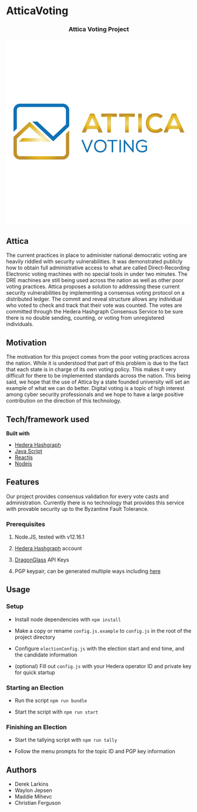 # AtticaVoting
<!-- PROJECT LOGO -->  
<p align="center">
    <h3 align="center">Attica Voting Project</h3>
    <p align="center">
    <img src="/Server/public/images/atticaLogo.jpg" alt="Attica Logo">
</p>

## Attica

The current practices in place to administer national democratic voting are heavily riddled with security vulnerabilities. It was demonstrated publicly how to obtain full administrative access to what are called Direct-Recording Electronic voting machines with no special tools in under two minutes. The DRE machines are still being used across the nation as well as other poor voting practices. Attica proposes a solution to addressing these current security vulnerabilities by implementing a consensus voting protocol on a distributed ledger. The commit and reveal structure allows any individual who voted to check and track that their vote was counted. The votes are committed through the Hedera Hashgraph Consensus Service to be sure there is no double sending, counting, or voting from unregistered individuals. 

## Motivation

The motivation for this project comes from the poor voting practices across the nation. While it is understood that part of this problem is due to the fact that each state is in charge of its own voting policy. This makes it very difficult for there to be implemented standards across the nation. This being said, we hope that the use of Attica by a state founded university will set an example of what we can do better. Digital voting is a topic of high interest among cyber security professionals and we hope to have a large positive contribution on the direction of this technology.


## Tech/framework used

<b>Built with</b>
- [Hedera Hashgraph](https://www.hedera.com/)
- [Java Script](https://www.javascript.com/)
- [Reactjs](https://reactjs.org/)
- [Nodejs](https://nodejs.org/en/)

## Features
Our project provides consensus validation for every vote casts and administration. Currently there is no technology that provides this service with provable security up to the Byzantine Fault Tolerance. 

### Prerequisites
   1) Node.JS, tested with v12.16.1

   2) [Hedera Hashgraph](https://www.hedera.com/) account

   3) [DragonGlass](https://testnet.dragonglass.me/hedera/login) API Keys

   4) PGP keypair, can be generated multiple ways including [here](https://github.com/djblackbelt/PGP-Keygen)

## Usage
### Setup
- Install node dependencies with `npm install`

- Make a copy or rename `config.js.example` to `config.js` in the root of the project directory

- Configure `electionConfig.js` with the election start and end time, and the candidate information

- (optional) Fill out `config.js` with your Hedera operator ID and private key for quick startup

### Starting an Election 

- Run the script `npm run bundle`

- Start the script with `npm run start`


### Finishing an Election

- Start the tallying script with `npm run tally`

- Follow the menu prompts for the topic ID and PGP key information


## Authors
- Derek Larkins
- Waylon Jepsen
- Maddie Mihevc
- Christian Ferguson
